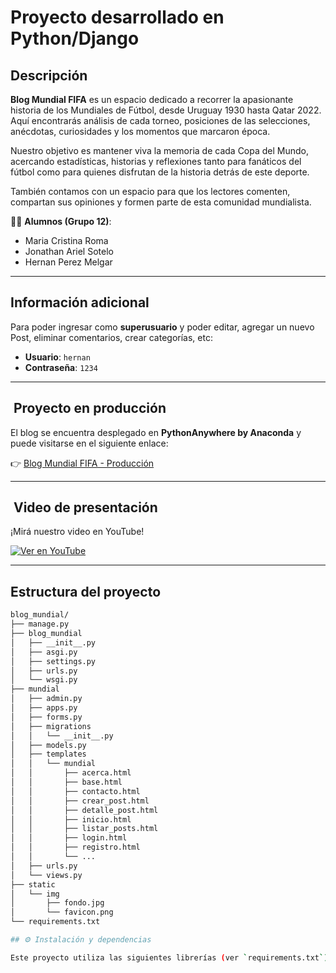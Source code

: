 # Proyecto desarrollado en Python/Django

## Descripción
**Blog Mundial FIFA** es un espacio dedicado a recorrer la apasionante historia de los Mundiales de Fútbol, desde Uruguay 1930 hasta Qatar 2022.  
Aquí encontrarás análisis de cada torneo, posiciones de las selecciones, anécdotas, curiosidades y los momentos que marcaron época.

Nuestro objetivo es mantener viva la memoria de cada Copa del Mundo, acercando estadísticas, historias y reflexiones tanto para fanáticos del fútbol como para quienes disfrutan de la historia detrás de este deporte.

También contamos con un espacio para que los lectores comenten, compartan sus opiniones y formen parte de esta comunidad mundialista.

👨‍💻 **Alumnos (Grupo 12)**:  
- Maria Cristina Roma  
- Jonathan Ariel Sotelo  
- Hernan Perez Melgar  

---

## Información adicional
Para poder ingresar como **superusuario** y poder editar, agregar un nuevo Post, eliminar comentarios, crear categorías, etc:

- **Usuario**: `hernan`  
- **Contraseña**: `1234`

---

## ​ Proyecto en producción
El blog se encuentra desplegado en **PythonAnywhere by Anaconda** y puede visitarse en el siguiente enlace:

👉 [Blog Mundial FIFA - Producción](https://hernanpm101.pythonanywhere.com/)

---

##  ​ Video de presentación
¡Mirá nuestro video en YouTube!

[![Ver en YouTube](https://img.youtube.com/vi/fWKreEDlZsU/maxresdefault.jpg)](https://www.youtube.com/watch?v=fWKreEDlZsU)

---

## Estructura del proyecto

```bash
blog_mundial/
├── manage.py
├── blog_mundial
│   ├── __init__.py
│   ├── asgi.py
│   ├── settings.py
│   ├── urls.py
│   └── wsgi.py
├── mundial
│   ├── admin.py
│   ├── apps.py
│   ├── forms.py
│   ├── migrations
│   │   └── __init__.py
│   ├── models.py
│   ├── templates
│   │   └── mundial
│   │       ├── acerca.html
│   │       ├── base.html
│   │       ├── contacto.html
│   │       ├── crear_post.html
│   │       ├── detalle_post.html
│   │       ├── inicio.html
│   │       ├── listar_posts.html
│   │       ├── login.html
│   │       ├── registro.html
│   │       └── ...
│   ├── urls.py
│   └── views.py
├── static
│   └── img
│       ├── fondo.jpg
│       └── favicon.png
└── requirements.txt

## ⚙️ Instalación y dependencias

Este proyecto utiliza las siguientes librerías (ver `requirements.txt`):


